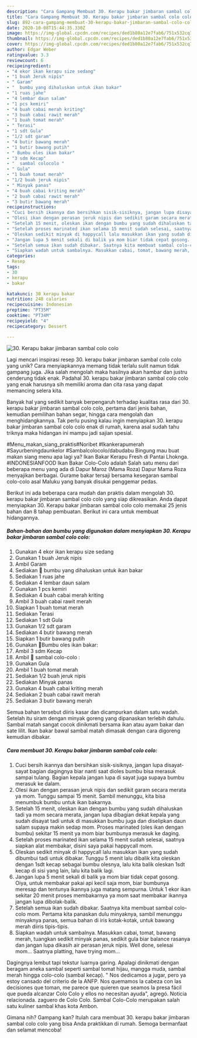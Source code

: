```yaml
---
description: "Cara Gampang Membuat 30. Kerapu bakar jimbaran sambal colo colo, Bikin Ngiler"
title: "Cara Gampang Membuat 30. Kerapu bakar jimbaran sambal colo colo, Bikin Ngiler"
slug: 892-cara-gampang-membuat-30-kerapu-bakar-jimbaran-sambal-colo-colo-bikin-ngiler
date: 2020-10-08T15:44:35.330Z
image: https://img-global.cpcdn.com/recipes/ded1b80a12e7fab6/751x532cq70/30-kerapu-bakar-jimbaran-sambal-colo-colo-foto-resep-utama.jpg
thumbnail: https://img-global.cpcdn.com/recipes/ded1b80a12e7fab6/751x532cq70/30-kerapu-bakar-jimbaran-sambal-colo-colo-foto-resep-utama.jpg
cover: https://img-global.cpcdn.com/recipes/ded1b80a12e7fab6/751x532cq70/30-kerapu-bakar-jimbaran-sambal-colo-colo-foto-resep-utama.jpg
author: Edgar Weber
ratingvalue: 3.3
reviewcount: 6
recipeingredient:
- "4 ekor ikan kerapu size sedang"
- "1 buah Jeruk nipis"
- " Garam"
- "  bumbu yang dihaluskan untuk ikan bakar"
- "1 ruas jahe"
- "4 lembar daun salam"
- "1 pcs kemiri"
- "4 buah cabai merah kriting"
- "3 buah cabai rawit merah"
- "1 buah tomat merah"
- " Terasi"
- "1 sdt Gula"
- "1/2 sdt garam"
- "4 butir bawang merah"
- "1 butir bawang putih"
- " Bumbu oles ikan bakar"
- "3 sdm Kecap"
- "  sambal colocolo "
- " Gula"
- "1 buah tomat merah"
- "1/2 buah jeruk nipis"
- " Minyak panas"
- "4 buah cabai kriting merah"
- "2 buah cabai rawit merah"
- "3 butir bawang merah"
recipeinstructions:
- "Cuci bersih ikannya dan bersihkan sisik-sisiknya, jangan lupa disayat-sayat bagian dagingnya biar nanti saat dioles bumbu bisa merasuk sampai tulang. Bagian kepala jangan lupa di sayat juga supaya bumbu merasuk ke dalam."
- "Olesi ikan dengan perasan jeruk nipis dan sedikit garam secara merata ya mom. Tunggu sampai 15 menit. Sambil menunggu, kita bisa menumbuk bumbu untuk ikan bakarnya."
- "Setelah 15 menit, oleskan ikan dengan bumbu yang sudah dihaluskan tadi ya mom secara merata, jangan lupa dibagian dekat kepala yang sudah disayat tadi untuk di masukkan bumbu juga dan diselipkan daun salam supaya makin sedap mom. Proses marinated (oles ikan dengan bumbu) sekitar 15 menit ya mom biar bumbunya merasuk ke daging."
- "Setelah proses marinated ikan selama 15 menit sudah selesai, saatnya siapkan alat membakar, disini saya pakai happycall mom."
- "Oleskan sedikit minyak di happycall lalu masukkan ikan yang sudah dibumbui tadi untuk dibakar. Tunggu 5 menit lalu dibalik kita oleskan dengan 1sdt kecap sebagai bumbu olesnya, lalu kita balik oleskan 1sdt kecap di sisi yang lain, lalu kita balik lagi."
- "Jangan lupa 5 menit sekali di balik ya mom biar tidak cepat gosong. Oiya, untuk membakar pakai api kecil saja mom, biar bumbunya meresap dan tentunya ikannya juga matang sempurna. Untuk 1 ekor ikan sekitar 20 menit proses membakarnya ya mom saat membakar ikannya jangan lupa dibolak-balik."
- "Setelah semua ikan sudah dibakar. Saatnya kita membuat sambal colo-colo mom. Pertama kita panaskan dulu minyaknya, sambil menunggu minyaknya panas, semua bahan di iris kotak-kotak, untuk bawang merah diiris tipis-tipis."
- "Siapkan wadah untuk sambalnya. Masukkan cabai, tomat, bawang merah, tuangkan sedikit minyak panas, sedikit gula biar balance rasanya dan jangan lupa dikasih air perasan jeruk nipis. Well done, selesai mom... Saatnya platting, have trying mom..."
categories:
- Resep
tags:
- 30
- kerapu
- bakar

katakunci: 30 kerapu bakar 
nutrition: 248 calories
recipecuisine: Indonesian
preptime: "PT35M"
cooktime: "PT34M"
recipeyield: "4"
recipecategory: Dessert

---
```



![30. Kerapu bakar jimbaran sambal colo colo](https://img-global.cpcdn.com/recipes/ded1b80a12e7fab6/751x532cq70/30-kerapu-bakar-jimbaran-sambal-colo-colo-foto-resep-utama.jpg)

Lagi mencari inspirasi resep 30. kerapu bakar jimbaran sambal colo colo yang unik? Cara menyiapkannya memang tidak terlalu sulit namun tidak gampang juga. Jika salah mengolah maka hasilnya akan hambar dan justru cenderung tidak enak. Padahal 30. kerapu bakar jimbaran sambal colo colo yang enak harusnya sih memiliki aroma dan cita rasa yang dapat memancing selera kita.

Banyak hal yang sedikit banyak berpengaruh terhadap kualitas rasa dari 30. kerapu bakar jimbaran sambal colo colo, pertama dari jenis bahan, kemudian pemilihan bahan segar, hingga cara mengolah dan menghidangkannya. Tak perlu pusing kalau ingin menyiapkan 30. kerapu bakar jimbaran sambal colo colo enak di rumah, karena asal sudah tahu triknya maka hidangan ini mampu jadi sajian spesial.

#Menu_makan_siang_praktis#Noribet #Ikankerapumerah #Sayurbeningdaunkelor #Sambalcolocolo/dabudabu Bingung mau buat makan siang menu apa lagi ya? Ikan Bakar Kerapu Fresh di Pantai Lhoknga. #INDONESIANFOOD Ikan Bakar Colo-Colo adalah Salah satu menu dari beberapa menu yang ada di Dapur Maroz (Mama Roza) Dapur Mama Roza menyajikan berbagai. Gurame bakar tersaji bersama kesegaran sambal colo-colo asal Maluku yang banyak disukai penggemar pedas.


Berikut ini ada beberapa cara mudah dan praktis dalam mengolah 30. kerapu bakar jimbaran sambal colo colo yang siap dikreasikan. Anda dapat menyiapkan 30. Kerapu bakar jimbaran sambal colo colo memakai 25 jenis bahan dan 8 tahap pembuatan. Berikut ini cara untuk membuat hidangannya.

<!--inarticleads1-->

##### Bahan-bahan dan bumbu yang digunakan dalam menyiapkan 30. Kerapu bakar jimbaran sambal colo colo:

1. Gunakan 4 ekor ikan kerapu size sedang
1. Gunakan 1 buah Jeruk nipis
1. Ambil  Garam
1. Sediakan  🌰 bumbu yang dihaluskan untuk ikan bakar
1. Sediakan 1 ruas jahe
1. Sediakan 4 lembar daun salam
1. Gunakan 1 pcs kemiri
1. Sediakan 4 buah cabai merah kriting
1. Ambil 3 buah cabai rawit merah
1. Siapkan 1 buah tomat merah
1. Sediakan  Terasi
1. Sediakan 1 sdt Gula
1. Gunakan 1/2 sdt garam
1. Sediakan 4 butir bawang merah
1. Siapkan 1 butir bawang putih
1. Gunakan  🍯Bumbu oles ikan bakar:
1. Ambil 3 sdm Kecap
1. Ambil  🔪 sambal colo-colo :
1. Gunakan  Gula
1. Ambil 1 buah tomat merah
1. Sediakan 1/2 buah jeruk nipis
1. Sediakan  Minyak panas
1. Gunakan 4 buah cabai kriting merah
1. Sediakan 2 buah cabai rawit merah
1. Sediakan 3 butir bawang merah


Semua bahan tersebut diiris kasar dan dicampurkan dalam satu wadah. Setelah itu siram dengan minyak goreng yang dipanaskan terlebih dahulu. Sambal matah sangat cocok dinikmati bersama ikan atau ayam bakar dan sate lilit. Ikan bakar bawal sambal matah dimasak dengan cara digoreng kemudian dibakar. 

<!--inarticleads2-->

##### Cara membuat 30. Kerapu bakar jimbaran sambal colo colo:

1. Cuci bersih ikannya dan bersihkan sisik-sisiknya, jangan lupa disayat-sayat bagian dagingnya biar nanti saat dioles bumbu bisa merasuk sampai tulang. Bagian kepala jangan lupa di sayat juga supaya bumbu merasuk ke dalam.
1. Olesi ikan dengan perasan jeruk nipis dan sedikit garam secara merata ya mom. Tunggu sampai 15 menit. Sambil menunggu, kita bisa menumbuk bumbu untuk ikan bakarnya.
1. Setelah 15 menit, oleskan ikan dengan bumbu yang sudah dihaluskan tadi ya mom secara merata, jangan lupa dibagian dekat kepala yang sudah disayat tadi untuk di masukkan bumbu juga dan diselipkan daun salam supaya makin sedap mom. Proses marinated (oles ikan dengan bumbu) sekitar 15 menit ya mom biar bumbunya merasuk ke daging.
1. Setelah proses marinated ikan selama 15 menit sudah selesai, saatnya siapkan alat membakar, disini saya pakai happycall mom.
1. Oleskan sedikit minyak di happycall lalu masukkan ikan yang sudah dibumbui tadi untuk dibakar. Tunggu 5 menit lalu dibalik kita oleskan dengan 1sdt kecap sebagai bumbu olesnya, lalu kita balik oleskan 1sdt kecap di sisi yang lain, lalu kita balik lagi.
1. Jangan lupa 5 menit sekali di balik ya mom biar tidak cepat gosong. Oiya, untuk membakar pakai api kecil saja mom, biar bumbunya meresap dan tentunya ikannya juga matang sempurna. Untuk 1 ekor ikan sekitar 20 menit proses membakarnya ya mom saat membakar ikannya jangan lupa dibolak-balik.
1. Setelah semua ikan sudah dibakar. Saatnya kita membuat sambal colo-colo mom. Pertama kita panaskan dulu minyaknya, sambil menunggu minyaknya panas, semua bahan di iris kotak-kotak, untuk bawang merah diiris tipis-tipis.
1. Siapkan wadah untuk sambalnya. Masukkan cabai, tomat, bawang merah, tuangkan sedikit minyak panas, sedikit gula biar balance rasanya dan jangan lupa dikasih air perasan jeruk nipis. Well done, selesai mom... Saatnya platting, have trying mom...


Dagingnya lembut tapi tekstur luarnya garing. Apalagi dinikmati dengan beragam aneka sambal seperti sambal tomat hijau, mangga muda, sambal merah hingga colo-colo (sambal kecap). &#34; Nos dedicamos a jugar, pero ya estoy cansado del criterio de la ANFP. Nos quemamos la cabeza con las decisiones que toman, me parece que quieren que seamos la presa fácil que pueda alcanzar Colo Colo y ellos no necesitan ayuda&#34;, agregó. Noticia relacionada. zaguero de Colo Colo. Sambal Colo-Colo merupakan salah satu kuliner sambal khas kota Ambon. 

Gimana nih? Gampang kan? Itulah cara membuat 30. kerapu bakar jimbaran sambal colo colo yang bisa Anda praktikkan di rumah. Semoga bermanfaat dan selamat mencoba!
